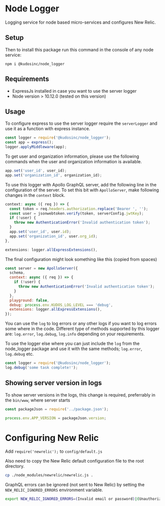 # Node Logger
Logging service for node based micro-services and configures New Relic.

## Setup

Then to install this package run this command in the console of any node service:

`npm i @kudosinc/node_logger`

## Requirements
- ExpressJs installed in case you want to use the server logger
- Node version > 10.12.0 (tested on this version)

## Usage
To configure express to use the server logger require the `serverLogger` and use it as a function with express instance.

```javascript
const logger = require('@kudosinc/node_logger');
const app = express();
logger.applyMiddleware(app);
```

To get user and organization information, please use the following commands when the user and organization information is available.

```javascript
app.set('user_id', user_id);
app.set('organization_id', organization_id);
```

To use this logger with Apollo GraphQL server, add the following line in the configuration of the server. To set this bit with `ApolloServer`, make following changes in the `context` block.

```javascript
context: async ({ req }) => {
  const token = req.headers.authorization.replace('Bearer ', '');
  const user = jsonwebtoken.verify(token, serverConfig.jwtKey);
  if (!user) {
    throw new AuthenticationError('Invalid authentication token');
  }
  app.set('user_id', user.id);
  app.set('organization_id', user.org_id);
},
```

```javascript
extensions: logger.allExpressExtensions(),
```

The final configuration might look something like this (copied from spaces)

```javascript
const server = new ApolloServer({
  schema,
  context: async ({ req }) => {
    if (!user) {
      throw new AuthenticationError('Invalid authentication token');
    }
  },
  playground: false,
  debug: process.env.KUDOS_LOG_LEVEL === 'debug',
  extensions: logger.allExpressExtensions(),
});
```

You can use the `log` to log errors or any other logs if you want to log errors some where in the code. Different type of methods supported by this logger are: `log.error`, `log.debug`, `log.info` depending on your requirements.

To use the logger else where you can just include the `log` from the node_logger package and use it with the same methods; `log.error`, `log.debug` etc.

```javascript
const logger = require('@kudosinc/node_logger');
log.debug('some task complete!');
```

## Showing server version in logs

To show server versions in the logs, this change is required, preferrably in the `bin/www`, where server starts

```javascript
const packageJson = require('../package.json');

process.env.APP_VERSION = packageJson.version;
```

# Configuring New Relic

Add `require('newrelic');` to `config/default.js`

Also need to copy the New Relic default configuration file to the root directory.

```bash
cp ./node_modules/newrelic/newrelic.js .
```

GraphQL errors can be ignored (not sent to New Relic) by setting the `NEW_RELIC_IGNORED_ERRORS` environment variable.

```bash
export NEW_RELIC_IGNORED_ERRORS=(Invalid email or password)|(Unauthorized access)|(HttpError 400)
```
